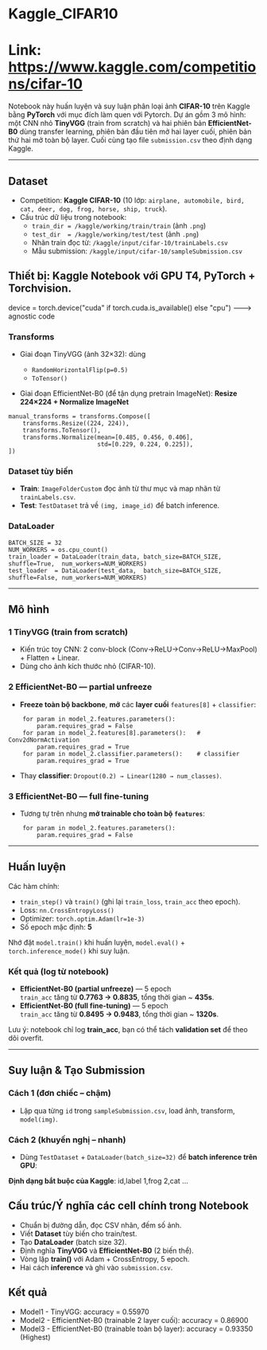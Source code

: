 # Kaggle_CIFAR10
# Link: https://www.kaggle.com/competitions/cifar-10

Notebook này huấn luyện và suy luận phân loại ảnh **CIFAR-10** trên Kaggle bằng **PyTorch** với mục đích làm quen với Pytorch. Dự án gồm 3 mô hình: một CNN nhỏ **TinyVGG** (train from scratch) và hai phiên bản **EfficientNet-B0** dùng transfer learning, phiên bản đầu tiên mở hai layer cuối, phiên bản thứ hai mở toàn bộ layer. Cuối cùng tạo file `submission.csv` theo định dạng Kaggle.

-------------------------------

## Dataset
- Competition: **Kaggle CIFAR-10** (10 lớp: `airplane, automobile, bird, cat, deer, dog, frog, horse, ship, truck`).
- Cấu trúc dữ liệu trong notebook:
  - `train_dir = /kaggle/working/train/train` (ảnh `.png`)
  - `test_dir  = /kaggle/working/test/test` (ảnh `.png`)
  - Nhãn train đọc từ: `/kaggle/input/cifar-10/trainLabels.csv`
  - Mẫu submission: `/kaggle/input/cifar-10/sampleSubmission.csv`

## Thiết bị: Kaggle Notebook với **GPU T4**, PyTorch + Torchvision.
device = torch.device("cuda" if torch.cuda.is_available() else "cpu")
---> agnostic code

### Transforms
- Giai đoạn TinyVGG (ảnh 32×32): dùng
  - `RandomHorizontalFlip(p=0.5)`
  - `ToTensor()`

- Giai đoạn EfficientNet-B0 (để tận dụng pretrain ImageNet): **Resize 224×224 + Normalize ImageNet**
```
manual_transforms = transforms.Compose([
    transforms.Resize((224, 224)),
    transforms.ToTensor(),
    transforms.Normalize(mean=[0.485, 0.456, 0.406],
                         std=[0.229, 0.224, 0.225]),
])
```

### Dataset tùy biến
- **Train**: `ImageFolderCustom` đọc ảnh từ thư mục và map nhãn từ `trainLabels.csv`.
- **Test**: `TestDataset` trả về `(img, image_id)` để batch inference.

### DataLoader
```
BATCH_SIZE = 32
NUM_WORKERS = os.cpu_count()
train_loader = DataLoader(train_data, batch_size=BATCH_SIZE, shuffle=True,  num_workers=NUM_WORKERS)
test_loader  = DataLoader(test_data,  batch_size=BATCH_SIZE, shuffle=False, num_workers=NUM_WORKERS)
```

---

## Mô hình

### 1 TinyVGG (train from scratch)
- Kiến trúc toy CNN: 2 conv-block (Conv→ReLU→Conv→ReLU→MaxPool) + Flatten + Linear.
- Dùng cho ảnh kích thước nhỏ (CIFAR-10).

### 2 EfficientNet-B0 — **partial unfreeze**
- **Freeze toàn bộ backbone**, **mở** các **layer cuối** `features[8]` + `classifier`:
```
    for param in model_2.features.parameters():
        param.requires_grad = False
    for param in model_2.features[8].parameters():   # Conv2dNormActivation
        param.requires_grad = True
    for param in model_2.classifier.parameters():    # classifier
        param.requires_grad = True
```
- Thay **classifier**: `Dropout(0.2) → Linear(1280 → num_classes)`.

### 3 EfficientNet-B0 — **full fine-tuning**
- Tương tự trên nhưng **mở trainable cho toàn bộ `features`**:
```
    for param in model_2.features.parameters():
        param.requires_grad = False
```

---

## Huấn luyện

Các hàm chính:
- `train_step()` và `train()` (ghi lại `train_loss`, `train_acc` theo epoch).
- Loss: `nn.CrossEntropyLoss()`
- Optimizer: `torch.optim.Adam(lr=1e-3)`
- Số epoch mặc định: **5**

Nhớ đặt `model.train()` khi huấn luyện, `model.eval()` + `torch.inference_mode()` khi suy luận.

### Kết quả (log từ notebook)
- **EfficientNet-B0 (partial unfreeze)** — 5 epoch  
    `train_acc` tăng từ **0.7763 → 0.8835**, tổng thời gian ~ **435s**.
- **EfficientNet-B0 (full fine-tuning)** — 5 epoch  
    `train_acc` tăng từ **0.8495 → 0.9483**, tổng thời gian ~ **1320s**.

Lưu ý: notebook chỉ log **train_acc**, bạn có thể tách **validation set** để theo dõi overfit.

---

## Suy luận & Tạo Submission

### Cách 1 (đơn chiếc – chậm)
- Lặp qua từng `id` trong `sampleSubmission.csv`, load ảnh, transform, `model(img)`.

### Cách 2 (khuyến nghị – nhanh)
- Dùng `TestDataset` + `DataLoader(batch_size=32)` để **batch inference trên GPU**:

**Định dạng bắt buộc của Kaggle**:
id,label
1,frog
2,cat
...

## Cấu trúc/Ý nghĩa các cell chính trong Notebook
- Chuẩn bị đường dẫn, đọc CSV nhãn, đếm số ảnh.
- Viết **Dataset** tùy biến cho train/test.
- Tạo **DataLoader** (batch size 32).
- Định nghĩa **TinyVGG** và **EfficientNet-B0** (2 biến thể).
- Vòng lặp **train()** với Adam + CrossEntropy, 5 epoch.
- Hai cách **inference** và ghi vào `submission.csv`.

## Kết quả
- Model1 - TinyVGG: accuracy = 0.55970
- Model2 - EfficientNet-B0 (trainable 2 layer cuối): accuracy = 0.86900
- Model3 - EfficientNet-B0 (trainable toàn bộ layer): accuracy = 0.93350 (Highest)

